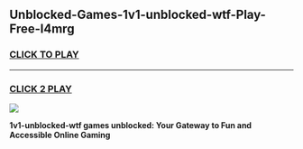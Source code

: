 
## Unblocked-Games-1v1-unblocked-wtf-Play-Free-l4mrg
<h3>
<a href="https://premium76.site?title=1v1-unblocked-wtf&ref=20M">CLICK TO PLAY</a></h3>
<hr>

<h3>
<a href="https://premium76.site?title=1v1-unblocked-wtf&ref=20M">CLICK 2 PLAY</a>
  
</h3>

<a href="https://premium76.site?title=1v1-unblocked-wtf&ref=19M"><img src="https://clearcache.store/games.png"></a>


**1v1-unblocked-wtf games unblocked: Your Gateway to Fun and Accessible Online Gaming**
